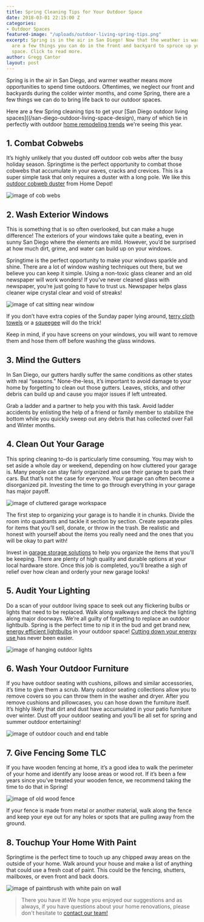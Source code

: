 ```yaml
---
title: Spring Cleaning Tips for Your Outdoor Space
date: 2018-03-01 22:15:00 Z
categories:
- Outdoor Spaces
featured-image: "/uploads/outdoor-living-spring-tips.png"
excerpt: Spring is in the air in San Diego! Now that the weather is warming up, there
  are a few things you can do in the front and backyard to spruce up your outdoor
  space. Click to read more.
author: Gregg Cantor
layout: post
---
```


Spring is in the air in San Diego, and warmer weather means more opportunities to spend time outdoors. Oftentimes, we neglect our front and backyards during the colder winter months, and come Spring, there are a few things we can do to bring life back to our outdoor spaces.

Here are a few Spring cleaning tips to get your [San Diego outdoor living spaces]((/san-diego-outdoor-living-space-design), many of which tie in perfectly with outdoor [home remodeling trends](/2018-home-remodeling-trends/) we're seeing this year.

## 1. Combat Cobwebs

It’s highly unlikely that you dusted off outdoor cob webs after the busy holiday season. Springtime is the perfect opportunity to combat those cobwebs that accumulate in your eaves, cracks and crevices. This is a super simple task that only requires a duster with a long pole. We like this [outdoor cobweb duster](https://www.homedepot.com/p/Ettore-Webster-Cobweb-Poly-Fiber-Duster-with-Pole-31000/204267864?MERCH=REC-_-rv_search_plp_rr-_-NA-_-204267864-_-N) from Home Depot!

![image of cob webs](/uploads/cob-webs.jpg "Clear Out Cobwebs Outdoors")

## 2. Wash Exterior Windows

This is something that is so often overlooked, but can make a huge difference! The exteriors of your windows take quite a beating, even in sunny San Diego where the elements are mild. However, you’d be surprised at how much dirt, grime, and water can build up on your windows.

Springtime is the perfect opportunity to make your windows sparkle and shine. There are a lot of window washing techniques out there, but we believe you can keep it simple. Using a non-toxic glass cleaner and an old newspaper will work wonders! If you’ve never cleaned glass with newspaper, you’re just going to have to trust us. Newspaper helps glass cleaner wipe crystal clear and void of streaks!

![image of cat sitting near window](/uploads/wash-windows.jpg "Clean Windows of Excess Dirt and Grime")

If you don’t have extra copies of the Sunday paper lying around, [terry cloth towels](https://www.lowes.com/pd/ProLine-24-Pack-Cotton-Towels/50110540) or a [squeegee](https://www.lowes.com/pd/Magic-Rubber-Shower-Squeegee/1000192419?cm_mmc=SCE_PLA-_-FashionFixtures-_-BathStorage-_-1000192419:Magic&CAWELAID=&kpid=1000192419&CAGPSPN=pla&store_code=1013&k_clickID=7c3d2011-88e6-4e07-907f-138462660748&gclid=CjwKCAiAoNTUBRBUEiwAWje2liyMbB680PwobTVDJCQ3F8wjwEZOmZf5Mc05cFaB31Ccx3vQGbDXhBoCl1gQAvD_BwE) will do the trick!

Keep in mind, if you have screens on your windows, you will want to remove them and hose them off before washing the glass windows.

## 3. Mind the Gutters

In San Diego, our gutters hardly suffer the same conditions as other states with real “seasons.” None-the-less, it’s important to avoid damage to your home by forgetting to clean out those gutters. Leaves, sticks, and other debris can build up and cause you major issues if left untreated.

Grab a ladder and a partner to help you with this task. Avoid ladder accidents by enlisting the help of a friend or family member to stabilize the bottom while you quickly sweep  out any debris that has collected over Fall and Winter months.

## 4. Clean Out Your Garage

This spring cleaning to-do is particularly time consuming. You may wish to set aside a whole day or weekend, depending on how cluttered your garage is. Many people can stay fairly organized and use their garage to park their cars. But that’s not the case for everyone. Your garage can often become a disorganized pit. Investing the time to go through everything in your garage has major payoff.

![image of cluttered garage workspace](/uploads/clean-your-garage.jpg "Garages are a Huge Source of Household Clutter")

The first step to organizing your garage is to handle it in chunks. Divide the room into quadrants and tackle it section by section. Create separate piles for items that you’ll sell, donate, or throw in the trash. Be realistic and honest with yourself about the items you really need and the ones that you will be okay to part with!

Invest in [garage storage solutions](https://www.homedepot.com/b/Storage-Organization-Garage-Storage/N-5yc1vZarmi) to help you organize the items that you’ll be keeping. There are plenty of high quality and durable options at your local hardware store. Once this job is completed, you’ll breathe a sigh of relief over how clean and orderly your new garage looks!

## 5. Audit Your Lighting

Do a scan of your outdoor living space to seek out any flickering bulbs or lights that need to be replaced. Walk along walkways and check the lighting along major doorways. We’re all guilty of forgetting to replace an outdoor lightbulb. Spring is the perfect time to nip it in the bud and get brand new, [energy efficient lightbulbs](https://energy.gov/energysaver/save-electricity-and-fuel/lighting-choices-save-you-money) in your outdoor space! [Cutting down your energy use ](/cutting-down-on-your-energy-bills/)has never been easier.

![image of hanging outdoor lights](/uploads/outdoor-lighting.jpg "Lights Add Character to Your Outdoor Living Areas")

## 6. Wash Your Outdoor Furniture

If you have outdoor seating with cushions, pillows and similar accessories, it’s time to give them a scrub. Many outdoor seating collections allow you to remove covers so you can throw them in the washer and dryer. After you remove cushions and pillowcases, you can hose down the furniture itself. It’s highly likely that dirt and dust have accumulated in your patio furniture over winter. Dust off your outdoor seating and you’ll be all set for spring and summer outdoor entertaining!

![image of outdoor couch and end table](/uploads/outdoor-furniture.jpeg "Keep Outdoor Furniture Clean & Dry")

## 7. Give Fencing Some TLC

If you have wooden fencing at home, it’s a good idea to walk the perimeter of your home and identify any loose areas or wood rot. If it’s been a few years since you’ve treated your wooden fence, we recommend taking the time to do that in Spring!

![image of old wood fence](/uploads/fence.jpeg "Give Your Fence a Facelift")

If your fence is made from metal or another material, walk along the fence and keep your eye out for any holes or spots that are pulling away from the ground.

## 8. Touchup Your Home With Paint

Springtime is the perfect time to touch up any chipped away areas on the outside of your home. Walk around your house and make a list of anything that could use a fresh coat of paint. This could be the fencing, shutters, mailboxes, or even front and back doors.

![image of paintbrush with white pain on wall](/uploads/art-wall-brush-painting.jpg "A Fresh Coat of Pain Can Brighten Any Space")

> There you have it! We hope you enjoyed our suggestions and as always, if you have questions about your home renovations, please don't hesitate to [contact our team!](#quick-contact)
